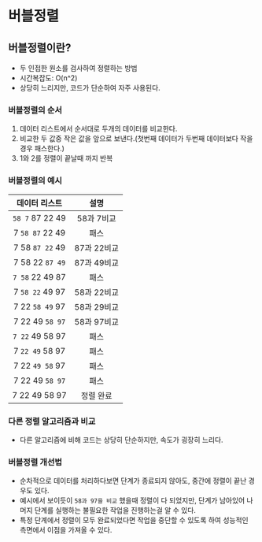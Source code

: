 # 버블정렬

## 버블정렬이란?

- 두 인접한 원소를 검사하여 정렬하는 방법
- 시간복잡도: O(n^2)
- 상당히 느리지만, 코드가 단순하여 자주 사용된다.

### 버블정렬의 순서

1. 데이터 리스트에서 순서대로 두개의 데이터를 비교한다.
2. 비교한 두 값중 작은 값을 앞으로 보낸다.(첫번째 데이터가 두번째 데이터보다 작을 경우 패스한다.)
3. 1와 2를 정렬이 끝날때 까지 반복

### 버블정렬의 예시
|데이터 리스트|설명|
|:-----------:|:--:|
|`58 7` 87 22 49|58과 7비교|
|7 `58 87` 22 49|패스|
|7 58 `87 22` 49|87과 22비교|
|7 58 22 `87 49`|87과 49비교|
|`7 58` 22 49 87|패스|
|7 `58 22` 49 97|58과 22비교|
|7 22 `58 49` 97|58과 29비교|
|7 22 49 `58 97`|58과 97비교|
|`7 22` 49 58 97|패스|
|7 `22 49` 58 97|패스|
|7 22 `49 58` 97|패스|
|7 22 49 `58 97`|패스|
|7 22 49 58 97|정렬 완료|

### 다른 정렬 알고리즘과 비교

- 다른 알고리즘에 비해 코드는 상당히 단순하지만, 속도가 굉장히 느리다.

### 버블정렬 개선법

- 순차적으로 데이터를 처리하다보면 단계가 종료되지 않아도, 중간에 정렬이 끝난 경우도 있다.
- 예시에서 보이듯이 `58과 97을 비교` 했을때 정렬이 다 되었지만, 단계가 남아있어 나머지 단계를 실행하는 불필요한 작업을 진행하는걸 알 수 있다.
- 특정 단계에서 정렬이 모두 완료되었다면 작업을 중단할 수 있도록 하여 성능적인 측면에서 이점을 가져올 수 있다.
